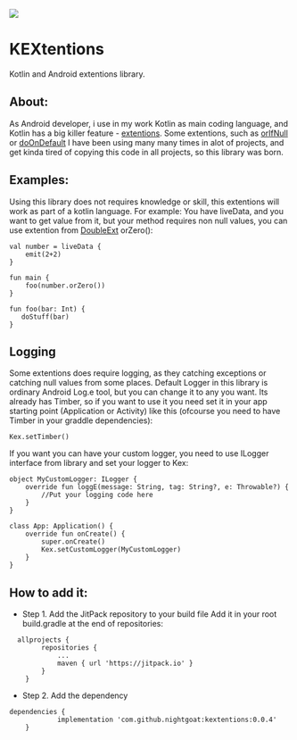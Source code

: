 [![](https://jitpack.io/v/NightGoat/KEXtentions.svg)](https://jitpack.io/#NightGoat/KEXtentions)
# KEXtentions
Kotlin and Android extentions library.

## About:
As Android developer, i use in my work Kotlin as main coding language, and Kotlin has a big killer feature - [extentions](https://kotlinlang.org/docs/extensions.html). Some extentions, such as [orIfNull](https://github.com/NightGoat/KEXtentions/blob/master/KEXtentions/src/main/java/ru/nightgoat/kextentions/OtherExt.kt) or [doOnDefault](https://github.com/NightGoat/KEXtentions/blob/master/KEXtentions/src/main/java/ru/nightgoat/kextentions/HighOrderFunctions.kt) I have been using many many times in alot of projects, and get kinda tired of copying this code in all projects, so this library was born.

## Examples:
Using this library does not requires knowledge or skill, this extentions will work as part of a kotlin language. For example:
You have liveData, and you want to get value from it, but your method requires non null values, you can use extention from [DoubleExt](https://github.com/NightGoat/KEXtentions/blob/master/KEXtentions/src/main/java/ru/nightgoat/kextentions/DoubleExt.kt) orZero():
```
val number = liveData {
	emit(2+2)
}

fun main {
    foo(number.orZero())
}

fun foo(bar: Int) {
   doStuff(bar)
}
```

## Logging
Some extentions does require logging, as they catching exceptions or catching null values from some places. Default Logger in this library is ordinary Android Log.e tool, but you can change it to any you want. Its already has Timber, so if you want to use it you need set it in your app starting point (Application or Activity) like this (ofcourse you need to have Timber in your graddle dependencies):
```
Kex.setTimber()
```
If you want you can have your custom logger, you need to use ILogger interface from library and set your logger to Kex:
```
object MyCustomLogger: ILogger {
    override fun loggE(message: String, tag: String?, e: Throwable?) {
        //Put your logging code here
    }
}

class App: Application() {
    override fun onCreate() {
        super.onCreate()
        Kex.setCustomLogger(MyCustomLogger)
    }
}
```

## How to add it:
* Step 1. Add the JitPack repository to your build file
Add it in your root build.gradle at the end of repositories:
```
  allprojects {
		repositories {
			...
			maven { url 'https://jitpack.io' }
		}
	}
```
* Step 2. Add the dependency
```
dependencies {
	        implementation 'com.github.nightgoat:kextentions:0.0.4'
	}
```
